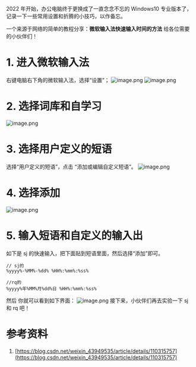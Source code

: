 2022 年开始，办公电脑终于更换成了一直念念不忘的 Windows10 专业版本了，记录一下一些常用设置和折腾的小技巧，以作备忘。

一个来源于网络的简单的教程分享：**微软输入法快速输入时间的方法** 给各位需要的小伙伴们！

# 1. 进入微软输入法

右键电脑右下角的微软输入法，选择“设置”；
![image.png](https://shub-1251708715.cos.ap-guangzhou.myqcloud.com/elog-cookbook-img/FqQ1fFFR2h7KxNdMCPlCvhH3qJTj.png)
![image.png](https://shub-1251708715.cos.ap-guangzhou.myqcloud.com/elog-cookbook-img/FpyJnEhU9PLSodJyCwtAKcNziVoA.png)

# 2. 选择词库和自学习

![image.png](https://shub-1251708715.cos.ap-guangzhou.myqcloud.com/elog-cookbook-img/FkJu366CxUSVSVMQmTBho0CNtK-o.png)

# 3. 选择用户定义的短语

选择“用户定义的短语”，点击 “添加或编辑自定义短语”。
![image.png](https://shub-1251708715.cos.ap-guangzhou.myqcloud.com/elog-cookbook-img/FiByYZ4n_0aCh76euDri75w4lIqL.png)

# 4. 选择添加

![image.png](https://shub-1251708715.cos.ap-guangzhou.myqcloud.com/elog-cookbook-img/Fq62cRR-HLrNVX5vKhroaR2j1SBT.png)

# 5. 输入短语和自定义的输入出

如下是 sj 的快速输入，把下面贴到短语里面，然后选择“添加”即可。

```
// sj的
%yyyy%-%MM%-%dd% %HH%:%mm%:%ss%

//rq的
%yyyy%年%MM%月%dd%日 %HH%:%mm%:%ss%
```

然后 你就可以看到如下界面：
![image.png](https://shub-1251708715.cos.ap-guangzhou.myqcloud.com/elog-cookbook-img/FpJ_iN-ryFNf_xkS7dFyL-3xft3U.png)
接下来，小伙伴们再去实验一下 sj 和 rq 吧！

# 参考资料

1. [https://blog.csdn.net/weixin_43949535/article/details/110315757](https://blog.csdn.net/weixin_43949535/article/details/110315757)
